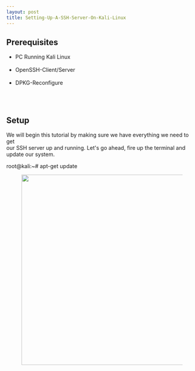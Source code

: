 ```yaml
---
layout: post
title: Setting-Up-A-SSH-Server-On-Kali-Linux
---
```

<h2 text-align=left>Prerequisites</h2>
<ul>
<li>PC Running Kali Linux</li><br/>
<li>OpenSSH-Client/Server</li><br/>
<li>DPKG-Reconfigure</li><br/>
</ul><br/>
<h2>Setup</h2>
<p>We will begin this tutorial by making sure we have everything we need to get<br />
our SSH server up and running. Let's go ahead, fire up the terminal and update our system.<br /></p>
<p>root@kali:~# apt-get update</p>
<figure>
<a href="http://programthirteen.com/images/kali-update.png">
        <img src="http://programthirteen.com/images/kali-update.png" alt="" height="500px" width="750px"/>
    </a>
</figure>
